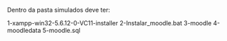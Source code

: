 Dentro da pasta simulados deve ter:

1-xampp-win32-5.6.12-0-VC11-installer
2-Instalar_moodle.bat
3-moodle
4-moodledata
5-moodle.sql